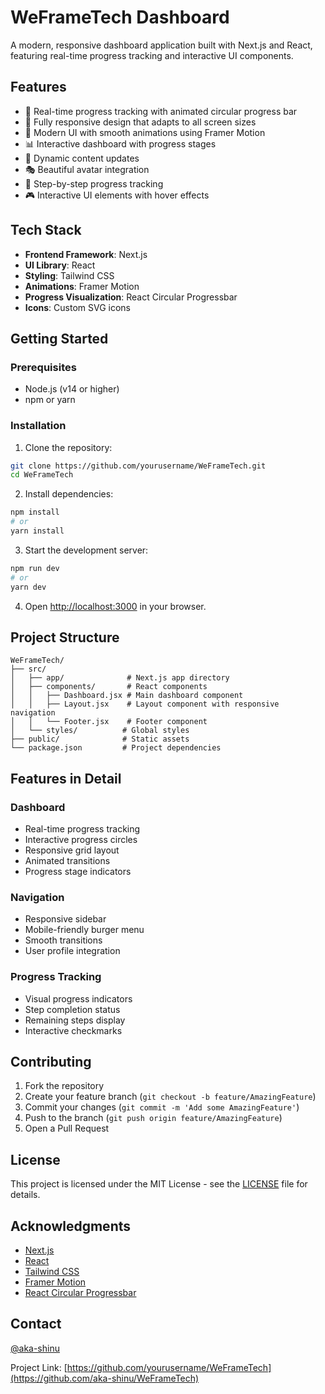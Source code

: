 # WeFrameTech Dashboard

A modern, responsive dashboard application built with Next.js and React, featuring real-time progress tracking and interactive UI components.

## Features

- 🎯 Real-time progress tracking with animated circular progress bar
- 📱 Fully responsive design that adapts to all screen sizes
- 🎨 Modern UI with smooth animations using Framer Motion
- 📊 Interactive dashboard with progress stages
- 🔄 Dynamic content updates
- 🎭 Beautiful avatar integration
- 📝 Step-by-step progress tracking
- 🎮 Interactive UI elements with hover effects

## Tech Stack

- **Frontend Framework**: Next.js
- **UI Library**: React
- **Styling**: Tailwind CSS
- **Animations**: Framer Motion
- **Progress Visualization**: React Circular Progressbar
- **Icons**: Custom SVG icons

## Getting Started

### Prerequisites

- Node.js (v14 or higher)
- npm or yarn

### Installation

1. Clone the repository:
```bash
git clone https://github.com/yourusername/WeFrameTech.git
cd WeFrameTech
```

2. Install dependencies:
```bash
npm install
# or
yarn install
```

3. Start the development server:
```bash
npm run dev
# or
yarn dev
```

4. Open [http://localhost:3000](http://localhost:3000) in your browser.

## Project Structure

```
WeFrameTech/
├── src/
│   ├── app/              # Next.js app directory
│   ├── components/       # React components
│   │   ├── Dashboard.jsx # Main dashboard component
│   │   ├── Layout.jsx    # Layout component with responsive navigation
│   │   └── Footer.jsx    # Footer component
│   └── styles/          # Global styles
├── public/              # Static assets
└── package.json         # Project dependencies
```

## Features in Detail

### Dashboard
- Real-time progress tracking
- Interactive progress circles
- Responsive grid layout
- Animated transitions
- Progress stage indicators

### Navigation
- Responsive sidebar
- Mobile-friendly burger menu
- Smooth transitions
- User profile integration

### Progress Tracking
- Visual progress indicators
- Step completion status
- Remaining steps display
- Interactive checkmarks

## Contributing

1. Fork the repository
2. Create your feature branch (`git checkout -b feature/AmazingFeature`)
3. Commit your changes (`git commit -m 'Add some AmazingFeature'`)
4. Push to the branch (`git push origin feature/AmazingFeature`)
5. Open a Pull Request

## License

This project is licensed under the MIT License - see the [LICENSE](LICENSE) file for details.

## Acknowledgments

- [Next.js](https://nextjs.org/)
- [React](https://reactjs.org/)
- [Tailwind CSS](https://tailwindcss.com/)
- [Framer Motion](https://www.framer.com/motion/)
- [React Circular Progressbar](https://www.npmjs.com/package/react-circular-progressbar)

## Contact

[@aka-shinu](https://twitter.com/ankrish900)

Project Link: [https://github.com/yourusername/WeFrameTech](https://github.com/aka-shinu/WeFrameTech)
